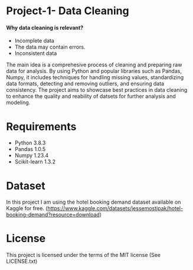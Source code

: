 # Project-1- Data Cleaning


#### Why data cleaning is relevant?
* Incomplete data
* The data may contain errors.
* Inconsistent data

The main idea is a comprehesive process of cleaning and preparing raw data for analysis.
By using Python and popular libraries such as Pandas, Numpy, it includes techniques for handling missing values, standardizing data formats, detecting and removing outliers, and ensuring data consistency. The project aims to showcase best practices in data cleaning to enhance the quality and reability of datsets for further analysis and modeling.

# Requirements

* Python 3.8.3
* Pandas 1.0.5
* Numpy  1.23.4
* Scikit-learn 1.3.2


# Dataset

In this project I am using the hotel booking demand dataset available on Kaggle for free.
(https://www.kaggle.com/datasets/jessemostipak/hotel-booking-demand?resource=download)

# License

This project is licensed under the terms of the MIT license (See LICENSE.txt)
